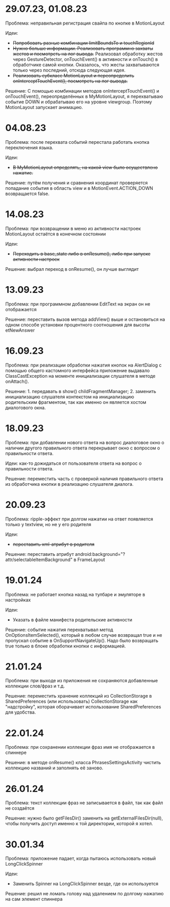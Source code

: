 # 29.07.23, 01.08.23
Проблема: неправильная регистрация свайпа по кнопке в MotionLayout

Идеи:
+ ~~Попробовать разные комбинации limitBoundsTo и touchRegionId~~
+ ~~Нужно больше информации. Реализовать программно захваты жестов и посмотреть на лог вывода.~~ Реализовал обработку жестов через GestureDetector, onTouchEvent() в активности и onTouch() в обработчике самой кнопки. Оказалось, что жесты захватываются только через последний, отсюда следующая идея.
+ ~~Реализовать субкласс MotionLayout и переопределить onInterceptTouchEvent(), посмотреть на лог вывода.~~

Решение:
С помощью комбинации методов onInterceptTouchEvent() и onTouchEvent(), переопределённых в MyMotionLayout, я перехватываю событие DOWN и обрабатываю его на уровне viewgroup. Поэтому MotionLayout запускает анимацию.

# 04.08.23
Проблема: после перехвата событий перестала работать кнопка переключения языка.

Идеи:
+ ~~В MyMotionLayout определять, на какой view было осуществлено нажатие.~~

Решение: путём получения и сравнения координат проверяется попадание события в область view и в MotionEvent.ACTION_DOWN возвращается false.

# 14.08.23
Проблема: при возвращении в меню из активности настроек MotionLayout остаётся в конечном состоянии

Идеи:
+ ~~Переходить в base_state либо в onResume(), либо при запуске активности настроек~~

Решение: выбрал переход в onResume(), он лучше выглядит

# 13.09.23
Проблема: при программном добавлении EditText на экран он не отображается

Решение: переставить вызов метода addView() выше и остановиться на одном способе установки процентного
соотношения для высоты etNewAnswer

# 16.09.23
Проблема: при реализации обработки нажатия кнопок на AlertDialog с помощью общего кастомного интерфейса
приложение выдавало ClassCastException на моменте инициализации слушателя в методе onAttach().

Решение: 1. передавать в show() childFragmentManager; 2. заменить инициализацию слушателя контекстом
на инициализацию родительским фрагментом, так как именно он является хостом диалогового окна.

# 18.09.23
Проблема: при добавлении нового ответа на вопрос диалоговое окно о наличии другого правильного ответа перекрывает
окно с вопросом о правильности ответа.

Идеи: как-то дожидаться от пользователя ответа на вопрос о правильности ответа.

Решение: переместить часть с проверкой наличия правильного ответа из обработчика кнопки
в реализацию слушателя диалога.

# 20.09.23
Проблема: ripple-эффект при долгом нажатии на ответ появляется только у textview, но не у его родителя

Идеи:
+ ~~переставить xml-атрибут в родителя~~

Решение: переставить атрибут android:background="?attr/selectableItemBackground" в FrameLayout

# 19.01.24
Проблема: не работает кнопка назад на тулбаре и эмуляторе в настройках

Идеи:
+ Указать в файле манифеста родительские активности

Решение: событие нажатия перехватывал метод OnOptionsItemSelected(), который в любом случае возвращал
true и не пропускал событие в OnSupportNavigateUp(). Надо было возвращать true только в блоке обработки
кнопки с информацией.

# 21.01.24
Проблема: при выходе из приложения не сохраняются добавленные коллекции слов/фраз и т.д.

Решение: переместить хранение коллекций из CollectionStorage в SharedPreferences (или использовать)
CollectionStorage как "надстройку", которая оборачивает использование SharedPreferences для удобства.

# 22.01.24
Проблема: при сохранении коллекции фраз имя не отображается в спиннере

Решение: в методe onResume() класса PhrasesSettingsActivity чистить коллекцию названий и заполнять её
заново.

# 26.01.24
Проблема: текст коллекции фраз не записывается в файл, так как файл не создаётся

Решение: нужно было getFilesDir() заменить на getExternalFilesDir(null), чтобы получить доступ именно
к той директории, которой я хотел.

# 30.01.34
Проблема: приложение падает, когда пытаюсь использовать новый LongClickSpinner

Идеи:
+ Заменить Spinner на LongClickSpinner везде, где он используется

Решение: решил не ломать голову над удалением по долгому нажатию на сам элемент спиннера